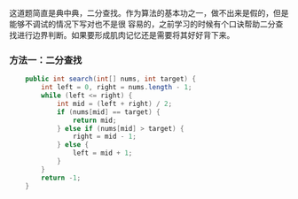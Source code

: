 这道题简直是典中典，二分查找。作为算法的基本功之一，做不出来是假的，但是能够不调试的情况下写对也不是很
容易的，之前学习的时候有个口诀帮助二分查找进行边界判断。如果要形成肌肉记忆还是需要将其好好背下来。

### 方法一：二分查找

~~~ java
    public int search(int[] nums, int target) {
        int left = 0, right = nums.length - 1;
        while (left <= right) {
            int mid = (left + right) / 2;
            if (nums[mid] == target) {
                return mid;
            } else if (nums[mid] > target) {
                right = mid - 1;
            } else {
                left = mid + 1;
            }
        }
        return -1;
    }
~~~
